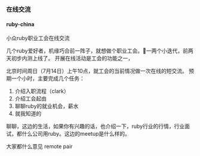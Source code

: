### 在线交流

#### ruby-china

小众ruby职业工会在线交流

几个ruby爱好者，机缘巧合前一阵子，就想做个职业工会。一两个小迭代，前两天初步内测上线了。 开展在线活动是工会的功能之一，

北京时间周日（7月14日）上午10点，就工会的当前情况做一次在线的短交流。 预期一个小时，主要完成几个任务：

1. 介绍入职流程（clark）
2. 介绍工会起由
3. 聊聊ruby的就业机会，薪水
4. 就我知道的



聊聊，这边的生活，如果你有兴趣的话，也介绍一下，ruby行业的行情，行业面试，都什么公司用ruby。这边的meetup是什么样的。


大家都什么意见
remote pair
